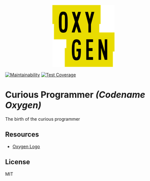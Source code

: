 <div align="center">
    <img src="static/logos/oxygen.png" alt="Logo" width='200px' height='200px'/>
</div>

[![Maintainability](https://api.codeclimate.com/v1/badges/00ba1fed9223c420b5f5/maintainability)](https://codeclimate.com/github/cbillowes/curious-programmer-oxygen/maintainability)
[![Test Coverage](https://api.codeclimate.com/v1/badges/00ba1fed9223c420b5f5/test_coverage)](https://codeclimate.com/github/cbillowes/curious-programmer-oxygen/test_coverage)

# Curious Programmer _(Codename Oxygen)_

The birth of the curious programmer

## Resources

* [Oxygen Logo](https://seeklogo.com/vector-logo/329229/oxygen)

## License

MIT